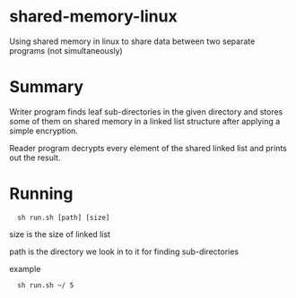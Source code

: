 # shared-memory-linux
Using shared memory in linux to share data between two separate programs (not simultaneously)

# Summary
Writer program finds leaf sub-directories in the given directory and stores some of them on shared memory in a linked list structure after applying a simple encryption.

Reader program decrypts every element of the shared linked list and prints out the result.

# Running
```shell
  sh run.sh [path] [size]
```
size is the size of linked list

path is the directory we look in to it for finding sub-directories

example
```shell
  sh run.sh ~/ 5
```
